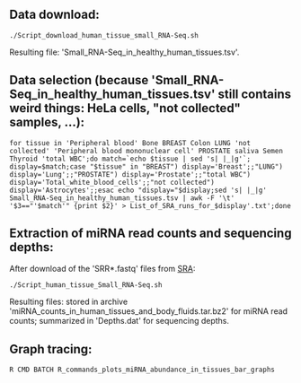 ## Data download: ##

``./Script_download_human_tissue_small_RNA-Seq.sh``

Resulting file: 'Small_RNA-Seq_in_healthy_human_tissues.tsv'.

## Data selection (because 'Small_RNA-Seq_in_healthy_human_tissues.tsv' still contains weird things: HeLa cells, "not collected" samples, ...): ##

``for tissue in 'Peripheral blood' Bone BREAST Colon LUNG 'not collected' 'Peripheral blood mononuclear cell' PROSTATE saliva Semen Thyroid 'total WBC';do match=`echo $tissue | sed 's| |_|g'`;   display=$match;case "$tissue" in "BREAST") display='Breast';;"LUNG") display='Lung';;"PROSTATE") display='Prostate';;"total WBC") display='Total_white_blood_cells';;"not collected") display='Astrocytes';;esac
echo "display="$display;sed 's| |_|g' Small_RNA-Seq_in_healthy_human_tissues.tsv | awk -F '\t' '$3=="'$match'" {print $2}' > List_of_SRA_runs_for_$display'.txt';done``

## Extraction of miRNA read counts and sequencing depths: ##

After download of the 'SRR\*.fastq' files from [SRA](https://www.ncbi.nlm.nih.gov/sra):

``./Script_human_tissue_Small_RNA-Seq.sh``

Resulting files: stored in archive 'miRNA_counts_in_human_tissues_and_body_fluids.tar.bz2' for miRNA read counts; summarized in 'Depths.dat' for sequencing depths.

## Graph tracing: ##

``R CMD BATCH R_commands_plots_miRNA_abundance_in_tissues_bar_graphs``
